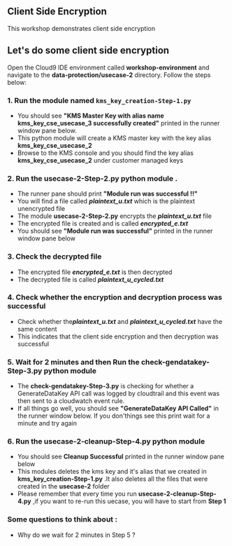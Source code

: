 ## Client Side Encryption

This workshop demonstrates client side encryption 

## Let's do some client side encryption

Open the Cloud9 IDE environment called **workshop-environment** and navigate to the **data-protection/usecase-2** directory.
Follow the steps below:

### 1. Run the module named `kms_key_creation-Step-1.py`

* You should see **"KMS Master Key with alias name kms_key_cse_usecase_3 successfully created"** printed
  in the runner window pane below.
* This python module will create a KMS master key with the key alias **kms_key_cse_usecase_2** 
* Browse to the KMS console and you should find the key alias **kms_key_cse_usecase_2** under 
  customer managed keys

### 2. Run the **usecase-2-Step-2.py** python module . 

* The runner pane should print **"Module run was successful !!"**
* You will find a file called ***plaintext_u.txt*** which is the plaintext unencrypted file
* The module **usecase-2-Step-2.py** encrypts the ***plaintext_u.txt*** file
* The encrypted file is created and is called ***encrypted_e.txt***
* You should see **"Module run was successful"** printed in the runner window pane below

### 3. Check the decrypted file

* The encrypted file ***encrypted_e.txt*** is then decrypted 
* The decrypted file is called ***plaintext_u_cycled.txt***

### 4. Check whether the encryption and decryption process was successful

* Check whether the***plaintext_u.txt*** and ***plaintext_u_cycled.txt*** have the same content
* This indicates that the client side encryption and then decryption was successful

### 5. Wait for 2 minutes and then Run the **check-gendatakey-Step-3.py** python module

* The **check-gendatakey-Step-3.py** is checking for whether a GenerateDataKey API call was logged by cloudtrail
  and this event was then sent to a cloudwatch event rule.
* If all things go well, you should see **"GenerateDataKey API Called"** in the runner window below. If you don'things
  see this print wait for a minute and try again

### 6. Run the **usecase-2-cleanup-Step-4.py** python module 

* You should see **Cleanup Successful** printed in the runner window pane below
* This modules deletes the kms key and it's alias that we created in **kms_key_creation-Step-1.py**
  .It also deletes all the files that were created in the **usecase-2** folder
* Please remember that every time you run **usecase-2-cleanup-Step-4.py** ,if you want to re-run this uecase,
  you will have to start from **Step 1**

### Some questions to think about :

* Why do we wait for 2 minutes in Step 5 ?

